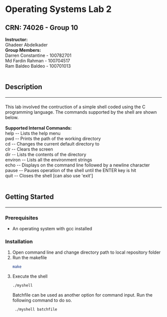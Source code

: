 # Operating Systems Lab 2
## CRN: 74026 - Group 10 
<strong>Instructor:</strong><br>
Ghadeer Abdelkader
<br>
<strong>Group Members:</strong><br>
Darren Constantine - 100782701<br>
Md Fardin Rahman - 100704517<br>
Ram Baldeo Baldeo - 100701013
<br>
<br>

## Description<hr>
This lab involved the contruction of a simple shell coded using the C programming language. The commands supported by the shell are shown below.<br><br>
<strong>Supported Internal Commands:</strong><br>
help -- Lists the help menu<br>
pwd -- Prints the path of the working directory<br>
cd <path> -- Changes the current default directory to <directory><br>
clr -- Clears the screen<br>
dir <directory> -- Lists the contents of the directory<br>
environ -- Lists all the environment strings<br>
echo <comment> -- Displays <comment> on the command line followed by a newline character<br>
pause -- Pauses operation of the shell until the ENTER key is hit<br>
quit -- Closes the shell [can also use 'exit']<br>
<br>
## Getting Started<hr>
### Prerequisites
 - An operating system with gcc installed
### Installation
1. Open command line and change directory path to local repository folder
2. Run the makefile
     ```sh
     make
     ```
3. Execute the shell
     ```sh
     ./myshell
     ```
     Batchfile can be used as another option for command input. Run the following command to do so.
    ```sh
     ./myshell batchfile
     ```
